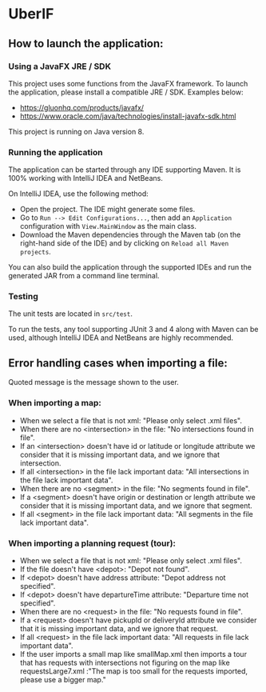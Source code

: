 # UberIF

## How to launch the application:

### Using a JavaFX JRE / SDK
This project uses some functions from the JavaFX framework. To launch the 
application, please install a compatible JRE / SDK. Examples below:
- https://gluonhq.com/products/javafx/
- https://www.oracle.com/java/technologies/install-javafx-sdk.html

This project is running on Java version 8.

### Running the application
The application can be started through any IDE supporting Maven. It is 100% 
working with IntelliJ IDEA and NetBeans.

On IntelliJ IDEA, use the following method:
- Open the project. The IDE might generate some files.
- Go to `Run --> Edit Configurations...`, then add an `Application` 
  configuration with `View.MainWindow` as the main class.
- Download the Maven dependencies through the Maven tab (on the right-hand
  side of the IDE) and by clicking on `Reload all Maven projects`.

You can also build the application through the supported IDEs and run the 
generated JAR from a command line terminal.

### Testing
The unit tests are located in `src/test`.

To run the tests, any tool supporting JUnit 3 and 4 along with Maven can be 
used, although IntelliJ IDEA and NetBeans are highly recommended.

## Error handling cases when importing a file:

Quoted message is the message shown to the user.

### When importing a map:

- When we select a file that is not xml: "Please only select .xml files".
- When there are no <intersection\> in the file: "No intersections found in file".
- If an <intersection\> doesn't have id or latitude or longitude attribute we consider that it is missing important data, and we ignore that intersection.
- If all <intersection\> in the file lack important data: "All intersections in the file lack important data".
- When there are no <segment\> in the file: "No segments found in file".
- If a <segment\> doesn't have origin or destination or length attribute we consider that it is missing important data, and we ignore that segment.
- If all <segment\> in the file lack important data: "All segments in the file lack important data".

### When importing a planning request (tour):

- When we select a file that is not xml: "Please only select .xml files".
- If the file doesn't have <depot\>: "Depot not found".
- If <depot\> doesn't have address attribute: "Depot address not specified".
- If <depot\> doesn't have departureTime attribute: "Departure time not specified".
- When there are no <request\> in the file: "No requests found in file".
- If a <request\> doesn't have pickupId or deliveryId attribute we consider that it is missing important data, and we ignore that request.
- If all <request\> in the file lack important data: "All requests in file lack important data".
- If the user imports a small map like smallMap.xml then imports a tour that has requests with intersections not figuring on the map like requestsLarge7.xml :"The map is too small for the requests imported, please use a bigger map." 
